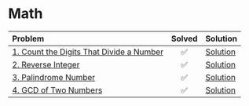 # Math

| Problem | Solved | Solution |
| :-- | :--: | :-- |
| [1. Count the Digits That Divide a Number](https://leetcode.com/problems/count-the-digits-that-divide-a-number/) | ✅ | [ Solution](https://leetcode.com/problems/count-the-digits-that-divide-a-number/solutions/6722760/count-digits-that-divide-the-number-simp-886f/) |
| [2. Reverse Integer](https://leetcode.com/problems/reverse-integer/description/) | ✅ | [Solution](https://leetcode.com/problems/reverse-integer/solutions/6722836/reverse-integer-handle-overflow-with-care/) |
| [3. Palindrome Number](https://leetcode.com/problems/palindrome-number/description/) | ✅ | [Solution](https://leetcode.com/problems/palindrome-number/solutions/6722908/palindrome-number-without-strings-safe-reverse-overflow-check/) |
| [4. GCD of Two Numbers](https://www.geeksforgeeks.org/problems/gcd-of-two-numbers3459/1) | ✅ | [Solution](sols/4_GCD_OF_TWO_NUMBERS.md) |